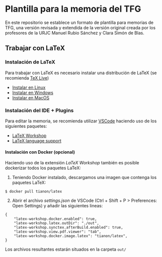 # Plantilla para la memoria del TFG

En este repositorio se establece un formato de plantilla para memorias de TFG, una versión revisada y extendida de la versión original creada por los profesores de la URJC Manuel Rubio Sánchez y Clara Simón de Blas.

## Trabajar con LaTeX

### Instalación de LaTeX

Para trabajar con LaTeX es necesario instalar una distribución de LaTeX (se recomienda [TeX Live](https://www.tug.org/texlive/))

* [Instalar en Linux](https://www.tug.org/texlive/quickinstall.html)
* [Instalar en Windows](https://www.tug.org/texlive/windows.html)
* [Instalar en MacOS](https://www.tug.org/mactex/)

### Instalación del IDE + Plugins

Para editar la memoria, se recomienda utilizar [VSCode](https://code.visualstudio.com/) haciendo uso de los siguientes paquetes:

* [LaTeX Workshop](https://marketplace.visualstudio.com/items?itemName=James-Yu.latex-workshop)
* [LaTeX language support](https://marketplace.visualstudio.com/items?itemName=torn4dom4n.latex-support)

#### Instalación con Docker (opcional)

Haciendo uso de la extensión _LaTeX Workshop_ también es posible dockerizar todos los paquetes LaTeX:

1. Teniendo Docker instalado, descargamos una imagen que contenga los paquetes LaTeX:

```
$ docker pull tianon/latex
```

2. Abrir el archivo _settings.json_ de VSCode (Ctrl + Shift + P > Preferences: Open Settings) y añadir las siguientes lineas:

```
{
    "latex-workshop.docker.enabled": true,
    "latex-workshop.latex.outDir": "./out",
    "latex-workshop.synctex.afterBuild.enabled": true,
    "latex-workshop.view.pdf.viewer": "tab",
    "latex-workshop.docker.image.latex": "tianon/latex",
}
```

Los archivos resultantes estarán situados en la carpeta `out/`